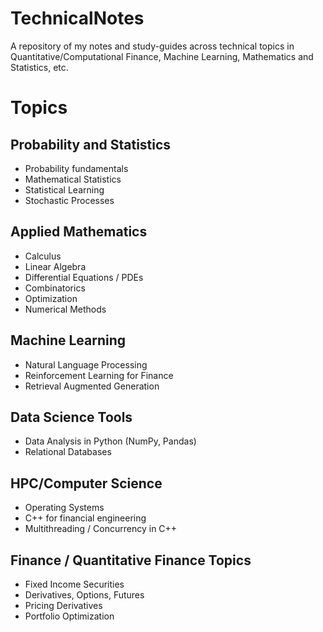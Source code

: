 # TechnicalNotes
A repository of my notes and study-guides across technical topics in Quantitative/Computational Finance, Machine Learning, Mathematics and Statistics, etc.

# Topics

## Probability and Statistics
- Probability fundamentals
- Mathematical Statistics
- Statistical Learning
- Stochastic Processes

## Applied Mathematics
- Calculus
- Linear Algebra
- Differential Equations / PDEs
- Combinatorics
- Optimization
- Numerical Methods

## Machine Learning 
- Natural Language Processing
- Reinforcement Learning for Finance
- Retrieval Augmented Generation

## Data Science Tools
- Data Analysis in Python (NumPy, Pandas)
- Relational Databases

## HPC/Computer Science
- Operating Systems
- C++ for financial engineering
- Multithreading / Concurrency in C++

## Finance / Quantitative Finance Topics
- Fixed Income Securities
- Derivatives, Options, Futures
- Pricing Derivatives
- Portfolio Optimization
